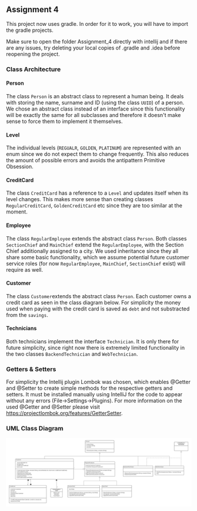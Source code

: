 ## Assignment 4
This project now uses gradle. In order for it to work, you will have to import the gradle projects. 

Make sure to open the folder Assignment_4 directly with intellij and if there are any issues, try deleting your local copies of .gradle and .idea before reopening the project.

### Class Architecture

#### Person
The class `Person` is an abstract class to represent a human being. 
It deals with storing the name, surname and ID (using the class `UUID`) of a person.
We chose an abstract class instead of an interface since this functionality will be exactly the same for all subclasses
and therefore it doesn't make sense to force them to implement it themselves.

#### Level
The individual levels (`REGUALR`, `GOLDEN`, `PLATINUM`) are represented with an enum since we do not expect them to change frequently.
This also reduces the amount of possible errors and avoids the antipattern Primitive Obsession.

#### CreditCard
The class `CreditCard` has a reference to a `Level` and updates itself when its level changes.
This makes more sense than creating classes `RegularCreditCard`, `GoldenCreditCard` etc since they are too similar at the moment.


#### Employee
The class `RegularEmployee` extends the abstract class `Person`. Both classes `SectionChief` and `MainChief` extend the `RegularEmployee`, with the Section Chief
additionally assigned to a city.
We used inheritance since they all share some basic functionality, which we assume potential future customer service roles 
(for now `RegularEmployee`, `MainChief`, `SectionChief` exist) will require as well.

#### Customer
The class `Customer`extends the abstract class `Person`. Each customer owns a credit card as seen in the class diagram below. For simplicity
the money used when paying with the credit card is saved as `debt` and not substracted from the `savings`.

#### Technicians
Both technicians implement the interface `Technician`. It is only there for future simplicity, since right now
there is extremely limited functionality in the two classes `BackendTechnician` and `WebTechnician`.

### Getters & Setters
For simplicity the Intellij plugin Lombok was chosen, which enables @Getter and @Setter to create simple methods for the
respective getters and setters. It must be installed manually using IntelliJ for the code to appear without any errors (File->Settings->Plugins).
For more information on the used @Getter and @Setter please visit https://projectlombok.org/features/GetterSetter.

### UML Class Diagram

![BankManagementClassDiagram](BankManagementClassDiagram.png)
